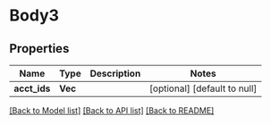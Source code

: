 # Body3

## Properties
Name | Type | Description | Notes
------------ | ------------- | ------------- | -------------
**acct_ids** | **Vec<String>** |  | [optional] [default to null]

[[Back to Model list]](../README.md#documentation-for-models) [[Back to API list]](../README.md#documentation-for-api-endpoints) [[Back to README]](../README.md)


